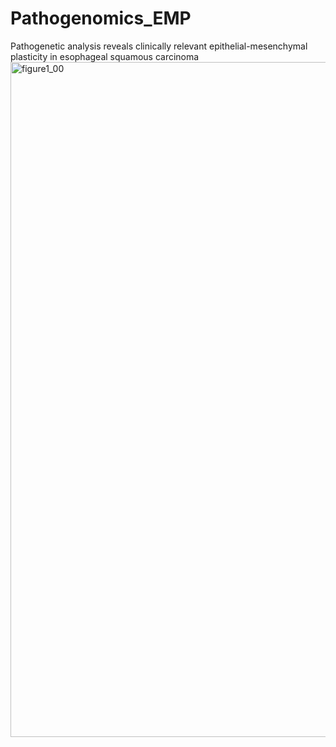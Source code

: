 # Pathogenomics_EMP
Pathogenetic analysis reveals clinically relevant epithelial-mesenchymal plasticity in esophageal squamous carcinoma
<img width="720" height="1080" alt="figure1_00" src="https://github.com/user-attachments/assets/43f2953e-882c-45ed-acf0-96cf09e82124" />
